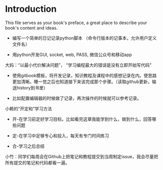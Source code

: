 # Introduction

This file serves as your book's preface, a great place to describe your book's content and ideas.

* 编写一个简单的日记记录python脚本 （命令行版本的记事本，允许用户定义文件名）

* 用python开发GUI, socket, web, PASS, 微信公众号和移动app

大妈：“以最小代价解决问题”， “学习编程最大的错误是没有立即开始写代码”

* 使用gitbook模板，将开发记录，知识教程及课程中的感想记录在内。使思路更加清晰。睡一觉之后也知道接下来该完成那个步骤。（读取github更新，输送history到书里）

* 比如配置编辑器的时候做了记录，再次操作的时候就可以参考记录。

小赖的“开定和”学习方法

* 开-在学习前定好学习目标。比如看完这章我能学到什么，做到什么，回答哪些问题

* 定-在学习中足够专心和投入，每天有专门时间练习

* 合-学习之后总结

小竹：同学们每周会在Github上把笔记和教程提交到当周制定issue，我会尽量把所有提交的笔记和代码都看一遍。